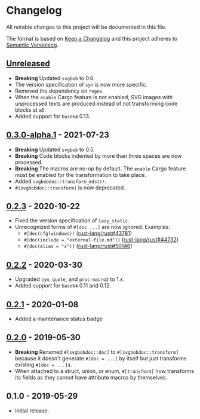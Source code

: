 # Changelog

All notable changes to this project will be documented in this file.

The format is based on [Keep a Changelog](http://keepachangelog.com/en/1.0.0/)
and this project adheres to [Semantic Versioning](http://semver.org/spec/v2.0.0.html).

## [Unreleased]

- **Breaking** Updated `svgbob` to 0.6.
- The version specification of `syn` is now more specific.
- Removed the dependency on `regex`.
- When the `enable` Cargo feature is not enabled, SVG images with unprocessed texts are produced instead of not transforming code blocks at all.
- Added support for `base64` 0.13.

## [0.3.0-alpha.1] - 2021-07-23

- **Breaking** Updated `svgbob` to 0.5.
- **Breaking** Code blocks indented by more than three spaces are now processed.
- **Breaking** The macros are no-op by default. The `enable` Cargo feature must be enabled for the transformation to take place.
- Added `svgbobdoc::transform_mdstr!`.
- `#[svgbobdoc::transform]` is now deprecated.

## [0.2.3] - 2020-10-22

- Fixed the version specification of `lazy_static`.
- Unrecognized forms of `#[doc ...]` are now ignored. Examples:
    - `#[doc(cfg(windows))` ([rust-lang/rust#43781])
    - `#[doc(include = "external-file.md")]` ([rust-lang/rust#44732])
    - `#[doc(alias = "x")]` ([rust-lang/rust#50146])

[rust-lang/rust#43781]: https://github.com/rust-lang/rust/issues/43781
[rust-lang/rust#44732]: https://github.com/rust-lang/rust/issues/44732
[rust-lang/rust#50146]: https://github.com/rust-lang/rust/issues/50146

## [0.2.2] - 2020-03-30

- Upgraded `syn`, `quote`, and `proc-macro2` to 1.x.
- Added support for `base64` 0.11 and 0.12.

## [0.2.1] - 2020-01-08

- Added a maintenance status badge

## [0.2.0] - 2019-05-30

- **Breaking** Renamed `#[svgbobdoc::doc]` to `#[svgbobdoc::transform]` because it doesn't generate `#[doc = ...]` by itself but just transforms existing `#[doc = ...]`s.
- When attached to a struct, union, or enum, `#[transform]` now transforms its fields as they cannot have attribute macros by themselves.

## 0.1.0 - 2019-05-29

- Initial release.

[Unreleased]: https://github.com/yvt/svgbobdoc/compare/0.3.0-alpha.1...HEAD
[0.3.0-alpha.1]: https://github.com/yvt/svgbobdoc/compare/0.2.3...0.3.0-alpha.1
[0.2.3]: https://github.com/yvt/svgbobdoc/compare/0.2.2...0.2.3
[0.2.2]: https://github.com/yvt/svgbobdoc/compare/0.2.1...0.2.2
[0.2.1]: https://github.com/yvt/svgbobdoc/compare/0.2.0...0.2.1
[0.2.0]: https://github.com/yvt/svgbobdoc/compare/0.1.0...0.2.0
